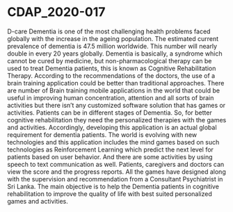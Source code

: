 # CDAP_2020-017
D-care
Dementia is one of the most challenging health problems faced globally with the increase in the ageing population. The estimated current prevalence of dementia is 47.5 million worldwide. This number will nearly double in every 20 years globally. Dementia is basically, a syndrome which cannot be cured by medicine, but non-pharmacological therapy can be used to treat Dementia patients, this is known as Cognitive Rehabilitation Therapy. According to the recommendations of the doctors, the use of a brain training application could be better than traditional approaches. There are number of Brain training mobile applications in the world that could be useful in improving human concentration, attention and all sorts of brain activities but there isn’t any customized software solution that has games or activities. Patients can be in different stages of Dementia. So, for better cognitive rehabilitation they need the personalized therapies with the games and activities. Accordingly, developing this application is an actual global requirement for dementia patients. The world is evolving with new technologies and this application includes the mind games based on such technologies as Reinforcement Learning which predict the next level for patients based on user behavior. And there are some activities by using speech to text communication as well. Patients, caregivers and doctors can view the score and the progress reports. All the games have designed along with the supervision and recommendation from a Consultant Psychiatrist in Sri Lanka. The main objective is to help the Dementia patients in cognitive rehabilitation to improve the quality of life with best suited personalized games and activities.
